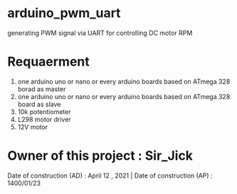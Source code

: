 # arduino_pwm_uart
generating PWM signal via UART
for controlling DC motor RPM


# Requaerment
  1. one arduino uno or nano or every arduino boards based on ATmega 328 borad as master
  2. one arduino uno or nano or every arduino boards based on ATmega 328 board as slave
  3. 10k potentiometer
  4. L298 motor driver
  5. 12V motor

# Owner of this project : Sir_Jick
Date of construction (AD) : April 12 , 2021 | Date of construction (AP) : 1400/01/23
